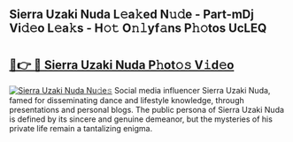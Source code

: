 ## Sierra Uzaki Nuda L𝚎a𝚔ed N𝚞𝚍e - Part-mDj Vi𝚍𝚎o L𝚎a𝚔s - H𝚘𝚝 O𝚗𝚕yf𝚊ns P𝚑𝚘tos UcLEQ

# <h2><a href="http://kf7b44.oniu.top/?m=Sierra+Uzaki+Nuda">🔗👉 🔴 Sierra Uzaki Nuda P𝚑ot𝚘𝚜 V𝚒d𝚎o</a></h2>

[![Sierra Uzaki Nuda Nu𝚍e𝚜](https://i.imgur.com/0qMVB7G.gif)](http://kf7b44.oniu.top/?m=Sierra+Uzaki+Nuda)
Social media influencer Sierra Uzaki Nuda, famed for disseminating dance and lifestyle knowledge, through presentations and personal blogs. The public persona of Sierra Uzaki Nuda is defined by its sincere and genuine demeanor, but the mysteries of his private life remain a tantalizing enigma.  
